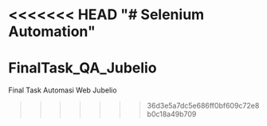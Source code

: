 <<<<<<< HEAD
"# Selenium Automation" 
=======
# FinalTask_QA_Jubelio
Final Task Automasi Web Jubelio
>>>>>>> 36d3e5a7dc5e686ff0bf609c72e8b0c18a49b709
